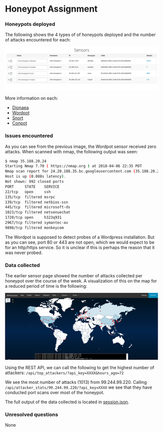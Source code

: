 # Honeypot Assignment

### Honeypots deployed

The following shows the 4 types of of honeypots deployed and the number of attacks encountered for each:

![](sensors.png)

More information on each:
*  [Dionaea](https://github.com/threatstream/mhn/wiki/Dionaea-Sensor)
*  [Wordpot](https://github.com/threatstream/mhn/wiki/Wordpot-Sensor)
*  [Snort](https://github.com/threatstream/mhn/wiki/Snort-Sensor)
*  [Conpot](https://github.com/threatstream/mhn/wiki/Conpot-Sensor)

### Issues encountered

As you can see from the previous image, the Wordpot sensor received zero attacks.
When scanned with nmap, the following output was seen:

```bash
$ nmap 35.188.20.24 
Starting Nmap 7.70 ( https://nmap.org ) at 2018-04-06 22:35 PDT                                                                        
Nmap scan report for 24.20.188.35.bc.googleusercontent.com (35.188.20.24)                                                              
Host is up (0.088s latency).
Not shown: 992 closed ports
PORT     STATE    SERVICE
22/tcp   open     ssh
135/tcp  filtered msrpc
139/tcp  filtered netbios-ssn
445/tcp  filtered microsoft-ds
1023/tcp filtered netvenuechat
1720/tcp open     h323q931
2967/tcp filtered symantec-av
9898/tcp filtered monkeycom
```

The Wordpot is supposed to detect probes of a Wordpress installation.
But as you can see, port 80 or 443 are not open, which we would expect
to be for an http/https service.  So it is unclear if this is perhaps
the reason that it was never probed.  

### Data collected

The earlier sensor page showed the number of attacks collected per
honeypot over the course of the week. A visualization of this on
the map for a reduced period of time is the following:

![](worldmap.png)

Using the REST API, we can call the following to get the highest
number of attackers: `/api/top_attackers/?api_key=XXXX&hours_ago=72`

We see the most number of attacks (1013) from 99.244.99.220.
Calling `/api/attacker_stats/99.244.99.220/?api_key=XXXX`
we see that they have conducted port scans over most of the honeypot.

The full output of the data collected is located in 
[session.json](https://github.com/rcmccartney/honeypot/blob/master/session.json). 

### Unresolved questions

None

